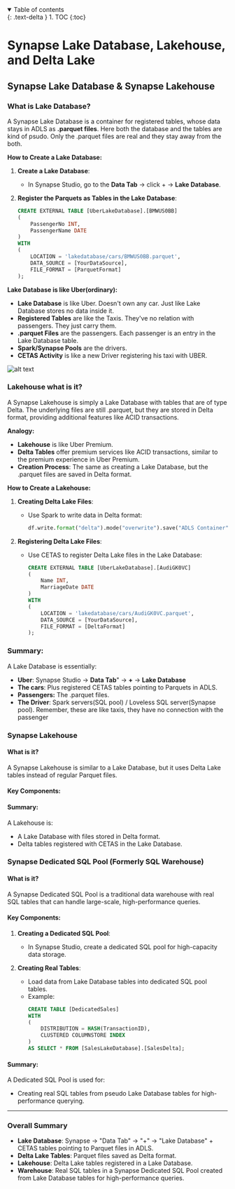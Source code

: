 
<details open markdown="block">
  <summary>
    Table of contents
  </summary>
  {: .text-delta }
1. TOC
{:toc}
</details>


# Synapse Lake Database, Lakehouse, and Delta Lake

## Synapse Lake Database & Synapse Lakehouse

### What is Lake Database?

A Synapse Lake Database is a container for registered tables, whose  data stays in ADLS as **.parquet files**. Here both the database and the tables are kind of psudo. Only the .parquet files are real and they stay  away from the both.

**How to Create a Lake Database:**
1. **Create a Lake Database**:
   - In Synapse Studio, go to the **Data Tab** -> click + -> **Lake Database**.
   
2. **Register the Parquets as Tables in the Lake Database**:
   ```sql
   CREATE EXTERNAL TABLE [UberLakeDatabase].[BMWUS0BB]
   (
       PassengerNo INT,
       PassengerName DATE
   )
   WITH
   (
       LOCATION = 'lakedatabase/cars/BMWUS0BB.parquet',
       DATA_SOURCE = [YourDataSource],
       FILE_FORMAT = [ParquetFormat]
   );
   ```

**Lake Database is like Uber(ordinary):**

- **Lake Database** is like Uber. Doesn't own any car. Just like Lake Database stores no data inside it.
- **Registered Tables** are like the Taxis. They've no relation with passengers. They just carry them.
- **.parquet Files** are the passengers. Each passenger is an entry in the Lake Database table.
- **Spark/Synapse Pools** are the drivers.
- **CETAS Activity** is like a new Driver registering his taxi with UBER.

![alt text](uber66.png)

### Lakehouse what is it?

A Synapse Lakehouse is simply a Lake Database with tables that are of type Delta. The underlying files are still .parquet, but they are stored in Delta format, providing additional features like ACID transactions.

**Analogy:**
- **Lakehouse** is like Uber Premium.
- **Delta Tables** offer premium services like ACID transactions, similar to the premium experience in Uber Premium.
- **Creation Process**: The same as creating a Lake Database, but the .parquet files are saved in Delta format.

**How to Create a Lakehouse:**

1. **Creating Delta Lake Files**:
   - Use Spark to write data in Delta format:
     ```python
     df.write.format("delta").mode("overwrite").save("ADLS Container")
     ```

2. **Registering Delta Lake Files**:
   - Use CETAS to register Delta Lake files in the Lake Database:
     ```sql
     CREATE EXTERNAL TABLE [UberLakeDatabase].[AudiGK0VC]
     (
         Name INT,
         MarriageDate DATE
     )
     WITH
     (
         LOCATION = 'lakedatabase/cars/AudiGK0VC.parquet',
         DATA_SOURCE = [YourDataSource],
         FILE_FORMAT = [DeltaFormat]
     );
     ```


### Summary:
A Lake Database is essentially:
- **Uber**: Synapse Studio -> **Data Tab**" -> **+** -> **Lake Database**
- **The cars**: Plus registered CETAS tables pointing to Parquets in ADLS.
- **Passengers:** The .parquet files.
- **The Driver**: Spark servers(SQL pool) / Loveless SQL server(Synapse pool). Remember, these are like taxis, they have no connection with the passenger

### Synapse Lakehouse

#### What is it?
A Synapse Lakehouse is similar to a Lake Database, but it uses Delta Lake tables instead of regular Parquet files.

#### Key Components:


#### Summary:
A Lakehouse is:
- A Lake Database with files stored in Delta format.
- Delta tables registered with CETAS in the Lake Database.


### Synapse Dedicated SQL Pool (Formerly SQL Warehouse)

#### What is it?
A Synapse Dedicated SQL Pool is a traditional data warehouse with real SQL tables that can handle large-scale, high-performance queries.

#### Key Components:
1. **Creating a Dedicated SQL Pool**:
   - In Synapse Studio, create a dedicated SQL pool for high-capacity data storage.

2. **Creating Real Tables**:
   - Load data from Lake Database tables into dedicated SQL pool tables.
   - Example:
     ```sql
     CREATE TABLE [DedicatedSales]
     WITH
     (
         DISTRIBUTION = HASH(TransactionID),
         CLUSTERED COLUMNSTORE INDEX
     )
     AS SELECT * FROM [SalesLakeDatabase].[SalesDelta];
     ```

#### Summary:
A Dedicated SQL Pool is used for:
- Creating real SQL tables from pseudo Lake Database tables for high-performance querying.

---

### Overall Summary

- **Lake Database**: Synapse -> "Data Tab" -> "+" -> "Lake Database" + CETAS tables pointing to Parquet files in ADLS.
- **Delta Lake Tables**: Parquet files saved as Delta format.
- **Lakehouse**: Delta Lake tables registered in a Lake Database.
- **Warehouse**: Real SQL tables in a Synapse Dedicated SQL Pool created from Lake Database tables for high-performance queries.
